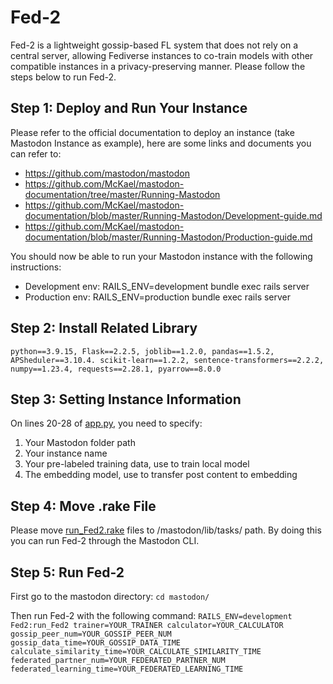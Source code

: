 # Fed-2

Fed-2 is a lightweight gossip-based FL system that does not rely on a central server, allowing Fediverse instances to co-train models with other compatible instances in a privacy-preserving manner. Please follow the steps below to run Fed-2.

## Step 1: Deploy and Run Your Instance

Please refer to the official documentation to deploy an instance (take Mastodon Instance as example), here are some links and documents you can refer to:
- https://github.com/mastodon/mastodon
- https://github.com/McKael/mastodon-documentation/tree/master/Running-Mastodon
- https://github.com/McKael/mastodon-documentation/blob/master/Running-Mastodon/Development-guide.md
- https://github.com/McKael/mastodon-documentation/blob/master/Running-Mastodon/Production-guide.md

You should now be able to run your Mastodon instance with the following instructions:
- Development env: RAILS_ENV=development bundle exec rails server
- Production env: RAILS_ENV=production bundle exec rails server

## Step 2: Install Related Library

`python==3.9.15, Flask==2.2.5, joblib==1.2.0, pandas==1.5.2, APSheduler==3.10.4. scikit-learn==1.2.2, sentence-transformers==2.2.2, numpy==1.23.4, requests==2.28.1, pyarrow==8.0.0`

## Step 3: Setting Instance Information

On lines 20-28 of [app.py](https://github.com/HHHeJiahui/Fed-2/blob/master/Fed-2/app.py), you need to specify:
1. Your Mastodon folder path
2. Your instance name
3. Your pre-labeled training data, use to train local model
4. The embedding model, use to transfer post content to embedding

## Step 4: Move .rake File

Please move [run_Fed2.rake](https://github.com/HHHeJiahui/Fed-2/blob/master/run_Fed2.rake) files to /mastodon/lib/tasks/ path. By doing this you can run Fed-2 through the Mastodon CLI.

## Step 5: Run Fed-2

First go to the mastodon directory: `cd mastodon/`

Then run Fed-2 with the following command: 
`RAILS_ENV=development Fed2:run_Fed2 trainer=YOUR_TRAINER calculator=YOUR_CALCULATOR gossip_peer_num=YOUR_GOSSIP_PEER_NUM gossip_data_time=YOUR_GOSSIP_DATA_TIME calculate_similarity_time=YOUR_CALCULATE_SIMILARITY_TIME federated_partner_num=YOUR_FEDERATED_PARTNER_NUM federated_learning_time=YOUR_FEDERATED_LEARNING_TIME`


